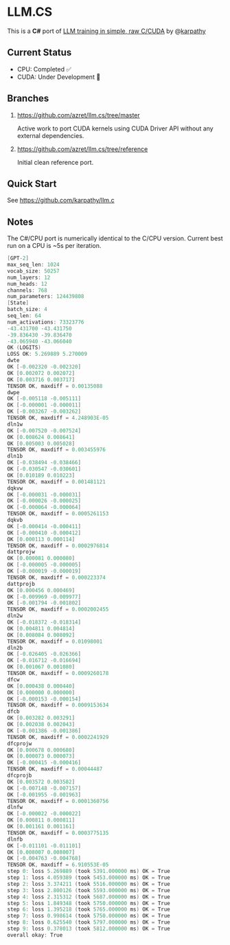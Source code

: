 # LLM.CS

This is a **C#** port of [LLM training in simple, raw C/CUDA](https://github.com/karpathy/llm.c) by @[karpathy](https://github.com/karpathy) 

## Current Status

- CPU: Completed ✅ 
- CUDA: Under Development 🚧
 
## Branches

1. https://github.com/azret/llm.cs/tree/master

     Active work to port CUDA kernels using CUDA Driver API without any external dependencies.

2. https://github.com/azret/llm.cs/tree/reference

     Initial clean reference port.

## Quick Start

See https://github.com/karpathy/llm.c


## Notes

The C#/CPU port is numerically identical to the C/CPU version. Current best run on a CPU is ~5s per iteration.

```c
[GPT-2]
max_seq_len: 1024
vocab_size: 50257
num_layers: 12
num_heads: 12
channels: 768
num_parameters: 124439808
[State]
batch_size: 4
seq_len: 64
num_activations: 73323776
-43.431700 -43.431750
-39.836430 -39.836470
-43.065940 -43.066040
OK (LOGITS)
LOSS OK: 5.269889 5.270009
dwte
OK [-0.002320 -0.002320]
OK [0.002072 0.002072]
OK [0.003716 0.003717]
TENSOR OK, maxdiff = 0.00135088
dwpe
OK [-0.005118 -0.005111]
OK [-0.000001 -0.000011]
OK [-0.003267 -0.003262]
TENSOR OK, maxdiff = 4.248903E-05
dln1w
OK [-0.007520 -0.007524]
OK [0.008624 0.008641]
OK [0.005003 0.005028]
TENSOR OK, maxdiff = 0.003455976
dln1b
OK [-0.038494 -0.038466]
OK [-0.030547 -0.030601]
OK [0.010189 0.010223]
TENSOR OK, maxdiff = 0.001481121
dqkvw
OK [-0.000031 -0.000031]
OK [-0.000026 -0.000025]
OK [-0.000064 -0.000064]
TENSOR OK, maxdiff = 0.0005261153
dqkvb
OK [-0.000414 -0.000411]
OK [-0.000410 -0.000412]
OK [0.000113 0.000114]
TENSOR OK, maxdiff = 0.0002976814
dattprojw
OK [0.000081 0.000080]
OK [-0.000005 -0.000005]
OK [-0.000019 -0.000019]
TENSOR OK, maxdiff = 0.000223374
dattprojb
OK [0.000456 0.000469]
OK [-0.009969 -0.009977]
OK [-0.001794 -0.001802]
TENSOR OK, maxdiff = 0.0002002455
dln2w
OK [-0.018372 -0.018314]
OK [0.004811 0.004814]
OK [0.008084 0.008092]
TENSOR OK, maxdiff = 0.01098001
dln2b
OK [-0.026405 -0.026366]
OK [-0.016712 -0.016694]
OK [0.001067 0.001080]
TENSOR OK, maxdiff = 0.0009260178
dfcw
OK [0.000438 0.000440]
OK [0.000000 0.000000]
OK [-0.000153 -0.000154]
TENSOR OK, maxdiff = 0.0009153634
dfcb
OK [0.003282 0.003291]
OK [0.002038 0.002043]
OK [-0.001386 -0.001386]
TENSOR OK, maxdiff = 0.0002241929
dfcprojw
OK [0.000678 0.000680]
OK [0.000073 0.000073]
OK [-0.000415 -0.000416]
TENSOR OK, maxdiff = 0.00044487
dfcprojb
OK [0.003572 0.003582]
OK [-0.007148 -0.007157]
OK [-0.001955 -0.001963]
TENSOR OK, maxdiff = 0.0001360756
dlnfw
OK [-0.000022 -0.000022]
OK [0.000811 0.000811]
OK [0.001161 0.001161]
TENSOR OK, maxdiff = 0.0003775135
dlnfb
OK [-0.011101 -0.011101]
OK [0.008007 0.008007]
OK [-0.004763 -0.004768]
TENSOR OK, maxdiff = 6.910553E-05
step 0: loss 5.269889 (took 5391.000000 ms) OK = True
step 1: loss 4.059389 (took 5453.000000 ms) OK = True
step 2: loss 3.374211 (took 5516.000000 ms) OK = True
step 3: loss 2.800126 (took 5593.000000 ms) OK = True
step 4: loss 2.315312 (took 5687.000000 ms) OK = True
step 5: loss 1.849348 (took 5750.000000 ms) OK = True
step 6: loss 1.395218 (took 5765.000000 ms) OK = True
step 7: loss 0.998614 (took 5750.000000 ms) OK = True
step 8: loss 0.625540 (took 5797.000000 ms) OK = True
step 9: loss 0.378013 (took 5812.000000 ms) OK = True
overall okay: True
```
